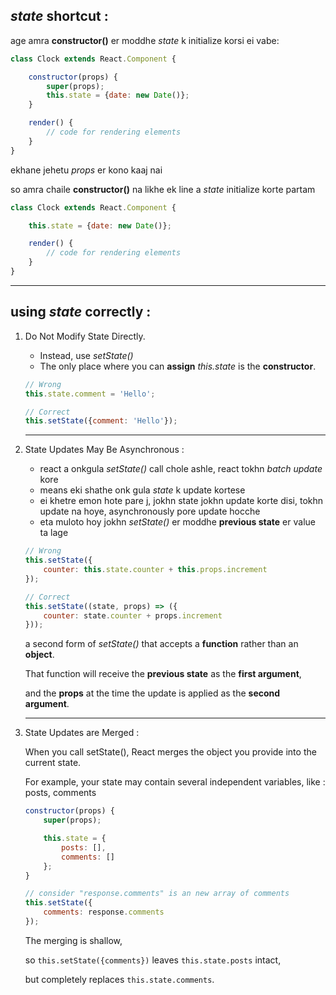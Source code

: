 ## *state* shortcut :

age amra **constructor()** er moddhe *state* k initialize korsi ei vabe:

```js
class Clock extends React.Component {

    constructor(props) {
        super(props);
        this.state = {date: new Date()};
    }

    render() {
        // code for rendering elements
    }
}
```

ekhane jehetu *props* er kono kaaj nai

so amra chaile **constructor()** na likhe ek line a *state* initialize korte partam

```js
class Clock extends React.Component {

    this.state = {date: new Date()};

    render() {
        // code for rendering elements
    }
}
```

---

## using *state* correctly :

1. Do Not Modify State Directly. 
    - Instead, use *setState()*
    - The only place where you can **assign** *this.state* is the **constructor**.

    ```js
    // Wrong
    this.state.comment = 'Hello';

    // Correct
    this.setState({comment: 'Hello'});
    ```
    ---

2. State Updates May Be Asynchronous :
    - react a onkgula *setState()* call chole ashle, react tokhn *batch update* kore
    - means eki shathe onk gula *state* k update kortese
    - ei khetre emon hote pare j, jokhn state jokhn update korte disi, tokhn update na hoye, asynchronously pore update hocche
    - eta muloto hoy jokhn *setState()* er moddhe **previous state** er value ta lage 


    ```js
    // Wrong
    this.setState({
        counter: this.state.counter + this.props.increment
    });

    // Correct
    this.setState((state, props) => ({
        counter: state.counter + props.increment
    }));
    ```

    a second form of *setState()* that accepts a **function** rather than an **object**. 
    
    That function will receive the **previous state** as the **first argument**, 
    
    and the **props** at the time the update is applied as the **second argument**.

    ---

3. State Updates are Merged :

    When you call setState(), React merges the object you provide into the current state.

    For example, your state may contain several independent variables, like : posts, comments

    ```js
    constructor(props) {
        super(props);

        this.state = {
            posts: [],
            comments: []
        };
    }

    
    ```


    ```js
    // consider "response.comments" is an new array of comments
    this.setState({
        comments: response.comments
    });
    ```

    The merging is shallow, 
    
    so `this.setState({comments})` leaves `this.state.posts` intact, 
    
    but completely replaces `this.state.comments`.